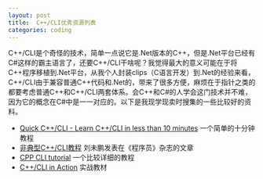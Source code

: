 ```yaml
---
layout: post
title:  C++/CLI优秀资源列表
categories: coding
---
```

C++/CLI是个奇怪的技术，简单一点说它是.Net版本的C++，但是.Net平台已经有C#这样的霸主语言了，还要C++/CLI干啥呢？我觉得最大的意义可能在于将C++程序移植到.Net平台，从我个人封装clips（C语言开发）到.Net的经验来看，C++/CLI由于兼容普通C++代码和.Net的，带来了很多方便，麻烦在于指针之类的都要考虑普通C++和C++/CLI两套体系。会C++和C#的人学会这门技术并不难，因为它的概念在C#中是一一对应的。以下是我现学现卖时搜集的一些比较好的资料。

- [Quick C++/CLI - Learn C++/CLI in less than 10 minutes](https://www.codeproject.com/Articles/19354/Quick-C-CLI-Learn-C-CLI-in-less-than-minutes) 一个简单的十分钟教程
- [非典型C++/CLI教程](http://pan.baidu.com/s/1pLTQy19) 刘未鹏发表在《程序员》杂志的文章
- [CPP CLI tutorial](http://asawicki.info/Download/Productions/Publications/CPP_CLI_tutorial.pdf) 一个比较详细的教程
- [C++/CLI in Action](http://bookzz.org/md5/D47420E4F9D4BA501E4935F42E87AE7D) 实战教材